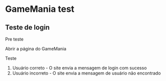 # GameMania test
## Teste de login
Pre teste

Abrir a página do GameMania

Teste 
1. Usuário correto - O site envia a mensagem de login com sucesso
2. Usuário incorreto - O site envia a mensagem de usuário não encontrado
